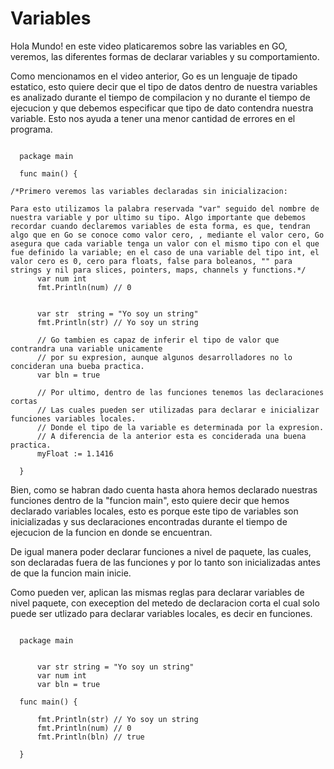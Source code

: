 # Variables

Hola Mundo! en este video platicaremos sobre las variables en GO, veremos, las diferentes formas de declarar variables y su comportamiento.

Como mencionamos en el video anterior, Go es un lenguaje de tipado estatico, esto quiere decir que el tipo de datos dentro de nuestra variables es analizado durante el tiempo de compilacion y no durante el tiempo de ejecucion y que debemos especificar que tipo de dato contendra nuestra variable. Esto nos ayuda a tener una menor cantidad de errores en el programa.

```golang

  package main

  func main() {

/*Primero veremos las variables declaradas sin inicializacion:

Para esto utilizamos la palabra reservada "var" seguido del nombre de nuestra variable y por ultimo su tipo. Algo importante que debemos recordar cuando declaremos variables de esta forma, es que, tendran algo que en Go se conoce como valor cero, , mediante el valor cero, Go asegura que cada variable tenga un valor con el mismo tipo con el que fue definido la variable; en el caso de una variable del tipo int, el valor cero es 0, cero para floats, false para boleanos, "" para strings y nil para slices, pointers, maps, channels y functions.*/
      var num int
      fmt.Println(num) // 0


      var str  string = "Yo soy un string"
      fmt.Println(str) // Yo soy un string

      // Go tambien es capaz de inferir el tipo de valor que contrandra una variable unicamente
      // por su expresion, aunque algunos desarrolladores no lo concideran una bueba practica.
      var bln = true

      // Por ultimo, dentro de las funciones tenemos las declaraciones cortas
      // Las cuales pueden ser utilizadas para declarar e inicializar funciones variables locales.
      // Donde el tipo de la variable es determinada por la expresion.
      // A diferencia de la anterior esta es conciderada una buena practica.
      myFloat := 1.1416

  }
```

Bien, como se habran dado cuenta hasta ahora hemos declarado nuestras funciones dentro de la "funcion main", esto quiere decir que hemos declarado variables locales, esto es porque este tipo de variables son inicializadas y sus declaraciones encontradas durante el tiempo de ejecucion de la funcion en donde se encuentran.

De igual manera poder declarar funciones a nivel de paquete, las cuales, son declaradas fuera de las funciones y por lo tanto son inicializadas antes de que la funcion main inicie.

Como pueden ver, aplican las mismas reglas para declarar variables de nivel paquete, con exeception del metedo de declaracion corta el cual solo puede ser utlizado para declarar variables locales, es decir en funciones.

```golang

  package main


      var str string = "Yo soy un string"
      var num int
      var bln = true

  func main() {

      fmt.Println(str) // Yo soy un string
      fmt.Println(num) // 0
      fmt.Println(bln) // true

  }
```
